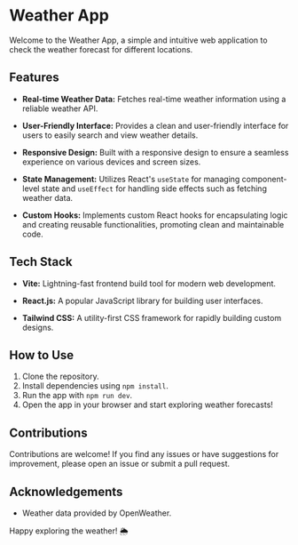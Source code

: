 # Weather App

Welcome to the Weather App, a simple and intuitive web application to check the weather forecast for different locations.

## Features

- **Real-time Weather Data:** Fetches real-time weather information using a reliable weather API.
  
- **User-Friendly Interface:** Provides a clean and user-friendly interface for users to easily search and view weather details.

- **Responsive Design:** Built with a responsive design to ensure a seamless experience on various devices and screen sizes.

- **State Management:** Utilizes React's `useState` for managing component-level state and `useEffect` for handling side effects such as fetching weather data.

- **Custom Hooks:** Implements custom React hooks for encapsulating logic and creating reusable functionalities, promoting clean and maintainable code.

## Tech Stack

- **Vite:** Lightning-fast frontend build tool for modern web development.

- **React.js:** A popular JavaScript library for building user interfaces.

- **Tailwind CSS:** A utility-first CSS framework for rapidly building custom designs.

## How to Use

1. Clone the repository.
2. Install dependencies using `npm install`.
3. Run the app with `npm run dev`.
4. Open the app in your browser and start exploring weather forecasts!

## Contributions

Contributions are welcome! If you find any issues or have suggestions for improvement, please open an issue or submit a pull request.

## Acknowledgements

- Weather data provided by OpenWeather.


Happy exploring the weather! 🌦️
